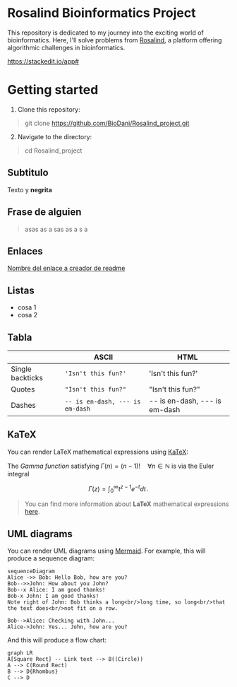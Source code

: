 # Rosalind Bioinformatics Project

This repository is dedicated to my journey into the exciting world of bioinformatics. Here, I'll solve problems from [Rosalind](https://rosalind.info/), a platform offering algorithmic challenges in bioinformatics.

https://stackedit.io/app#

# Getting started

1. Clone this repository:

>git clone https://github.com/BioDani/Rosalind_project.git

2. Navigate to the directory:

>cd Rosalind_project



## Subtitulo

Texto y **negrita** 


## Frase de alguien

> asas as  a sas  as a s a

## Enlaces

[Nombre del enlace a creador de readme](https://stackedit.io/app#)

## Listas

- cosa 1
- cosa 2

## Tabla

|                |ASCII                          |HTML                         |
|----------------|-------------------------------|-----------------------------|
|Single backticks|`'Isn't this fun?'`            |'Isn't this fun?'            |
|Quotes          |`"Isn't this fun?"`            |"Isn't this fun?"            |
|Dashes          |`-- is en-dash, --- is em-dash`|-- is en-dash, --- is em-dash|


## KaTeX

You can render LaTeX mathematical expressions using [KaTeX](https://khan.github.io/KaTeX/):

The *Gamma function* satisfying $\Gamma(n) = (n-1)!\quad\forall n\in\mathbb N$ is via the Euler integral

$$
\Gamma(z) = \int_0^\infty t^{z-1}e^{-t}dt\,.
$$

> You can find more information about **LaTeX** mathematical expressions [here](http://meta.math.stackexchange.com/questions/5020/mathjax-basic-tutorial-and-quick-reference).


## UML diagrams

You can render UML diagrams using [Mermaid](https://mermaidjs.github.io/). For example, this will produce a sequence diagram:

```mermaid
sequenceDiagram
Alice ->> Bob: Hello Bob, how are you?
Bob-->>John: How about you John?
Bob--x Alice: I am good thanks!
Bob-x John: I am good thanks!
Note right of John: Bob thinks a long<br/>long time, so long<br/>that the text does<br/>not fit on a row.

Bob-->Alice: Checking with John...
Alice->John: Yes... John, how are you?
```

And this will produce a flow chart:

```mermaid
graph LR
A[Square Rect] -- Link text --> B((Circle))
A --> C(Round Rect)
B --> D{Rhombus}
C --> D
```